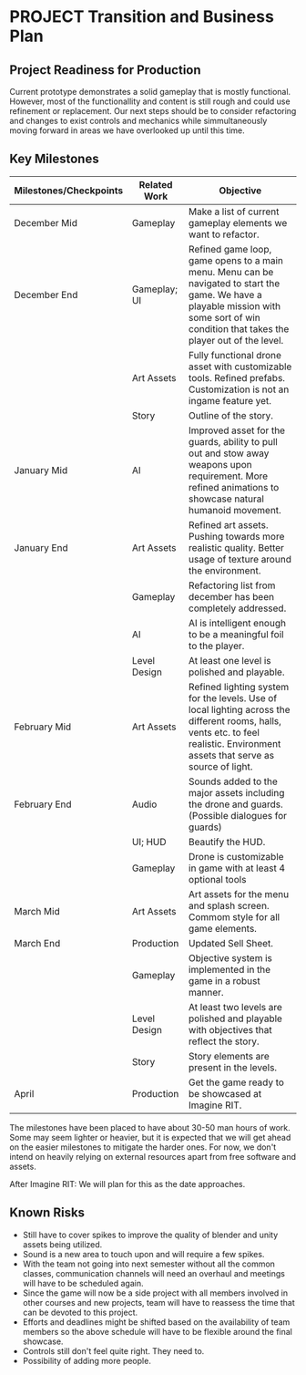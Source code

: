 # PROJECT Transition and Business Plan

## Project Readiness for Production
Current prototype demonstrates a solid gameplay that is mostly functional. However, most of the functionallity and content is still rough and could use refinement or replacement. Our next steps should be to consider refactoring and changes to exist controls and mechanics while simmultaneously moving forward in areas we have overlooked up until this time.

## Key Milestones
| Milestones/Checkpoints    | Related Work 	| Objective                                                                                                                                                                                      	|
|--------------	|--------------	|------------------------------------------------------------------------------------------------------------------------------------------------------------------------------------------------	|
| December Mid 	| Gameplay     	| Make a list of current gameplay elements we want to refactor.                                                                                                                                  	|
| December End 	| Gameplay; UI 	| Refined game loop, game opens to a main menu. Menu can be navigated to start the game. We have a playable mission with some sort of win condition that takes the player out of the level.  	|
|              	| Art Assets   	| Fully functional drone asset with customizable tools. Refined prefabs. Customization is not an ingame feature yet.                                                                           	|
|              	| Story        	| Outline of the story.                                                                                                                                                                          	|
| January Mid  	| AI           	| Improved asset for the guards, ability to pull out and stow away weapons upon requirement. More refined animations to showcase natural humanoid movement.                                  	|
| January End  	| Art Assets   	| Refined art assets. Pushing towards more realistic quality. Better usage of texture around the environment.                                                                                  	|
|              	| Gameplay     	| Refactoring list from december has been completely addressed.                                                                                                                                  	|
|              	| AI           	| AI is intelligent enough to be a meaningful foil to the player.                                                                                                                                	|
|              	| Level Design 	| At least one level is polished and playable.                                                                                                                                                   	|
| February Mid 	| Art Assets   	| Refined lighting system for the levels. Use of local lighting across the different rooms, halls, vents etc. to feel realistic. Environment assets that serve as source of light.           	|
| February End  | Audio        	| Sounds added to the major assets including the drone and guards. (Possible dialogues for guards)                                                                                             	|
|              	| UI; HUD      	| Beautify the HUD.                                                                                                                                                                              	|
|              	| Gameplay     	| Drone is customizable in game with at least 4 optional tools                                                                                                                                   	|
| March Mid    	| Art Assets   	| Art assets for the menu and splash screen. Commom style for all game elements.                                                                                                               	|
| March End    	| Production   	| Updated Sell Sheet.                                                                                                                                                                            	|
|              	| Gameplay     	| Objective system is implemented in the game in a robust manner.                                                                                                                                	|
|              	| Level Design 	| At least two levels are polished and playable with objectives that reflect the story.                                                                                                        	|
|              	| Story        	| Story elements are present in the levels.                                                                                                                                                      	|
| April        	| Production   	| Get the game ready to be showcased at Imagine RIT.                                                                                                                                             	|

The milestones have been placed to have about 30-50 man hours of work. Some may seem lighter or heavier, but it is expected that we will get ahead on the easier milestones to mitigate the harder ones. For now, we don't intend on heavily relying on external resources apart from free software and assets.

After Imagine RIT: We will plan for this as the date approaches.

## Known Risks
* Still have to cover spikes to improve the quality of blender and unity assets being utilized. 
* Sound is a new area to touch upon and will require a few spikes. 
* With the team not going into next semester without all the common classes, communication channels will need an overhaul and meetings will have to be scheduled again. 
* Since the game will now be a side project with all members involved in other courses and new projects, team will have to reassess the time that can be devoted to this project. 
* Efforts and deadlines might be shifted based on the availability of team members so the above schedule will have to be flexible around the final showcase. 
* Controls still don't feel quite right. They need to.
* Possibility of adding more people.
